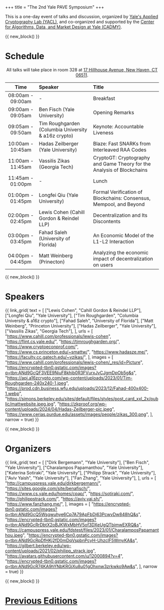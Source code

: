 +++
title = "The 2nd Yale PAVE Symposium"
+++

This is a one-day event of talks and discussion, organized by [Yale's Applied Cryptography Lab (YACL)](https://yacl.cs.yale.edu/), and co-organized and supported by the [Center for Algorithms, Data, and Market Design at Yale (CADMY)](https://cadmy.yale.edu/).


{{ new_block() }}


# Schedule

<center>
All talks will take place in room 328 at <a href="https://www.google.com/maps?q=17+Hillhouse+Avenue,+New+Haven,+CT,+06511,+us">17 Hillhouse Avenue, New Haven, CT 06511</a>.
</center>

| Time              | Speaker                                             | Title                                                                  |
| :---------------: | :-------------------------------------------------- | :--------------------------------------------------------------------- |
| 08:00am - 09:00am | -                                                   | Breakfast                                                              |
| 09:00am - 09:05am | Ben Fisch (Yale University)                         | Opening Remarks                                                        |
| 09:05am - 09:50am | Tim Roughgarden (Columbia University & a16z crypto) | Keynote: Accountable Liveness                                          |
| 10:00am - 10:45am | Hadas Zeilberger (Yale University)                  | Blaze: Fast SNARKs from Interleaved RAA Codes                          |
| 11:00am - 11:45am | Vassilis Zikas (Georgia Tech)                       | CryptoGT: Cryptography and Game Theory for the Analysis of Blockchains |
| 11:45am - 01:00pm | -                                                   | Lunch                                                                  |
| 01:00pm - 01:45pm | Longfei Qiu (Yale University)                       | Formal Verification of Blockchains: Consensus, Mempool, and Beyond     |
| 02:00pm - 02:45pm | Lewis Cohen (Cahill Gordon & Reindel LLP)           | Decentralization and Its Discontents                                   |
| 03:00pm - 03:45pm | Fahad Saleh (University of Florida)                 | An Economic Model of the L1-L2 Interaction                             |
| 04:00pm - 04:45pm | Matt Weinberg (Prinecton)                           | Analyzing the economic impact of decentralization on users             |


{{ new_block() }}


# Speakers

{{ link_grid(
    text = [
        ["Lewis Cohen", "Cahill Gordon & Reindel LLP"],
        ["Longfei Qiu", "Yale University"],
        ["Tim Roughgarden", "Columbia University & a16z crypto"],
        ["Fahad Saleh", "University of Florida"],
        ["Matt Weinberg", "Princeton University"],
        ["Hadas Zeilberger", "Yale University"],
        ["Vassilis Zikas", "Georgia Tech"],
    ],
    urls = [
        "https://www.cahill.com/professionals/lewis-cohen",
        "https://flint.cs.yale.edu/",
        "https://timroughgarden.org/",
        "https://www.cryptoeconprof.com/",
        "https://www.cs.princeton.edu/~smattw/",
        "https://www.hadasze.me/",
        "https://faculty.cc.gatech.edu/~vzikas/",
    ],
    images = [
        "https://www.cahill.com/professionals/lewis-cohen/_res/id=Picture",
        "https://encrypted-tbn0.gstatic.com/images?q=tbn:ANd9GcQF3VEE9NiuF8khib0R3FVurxJvCJgmDpOb5g&s",
        "https://api.a16zcrypto.com/wp-content/uploads/2023/01/Tim-Roughgarden-240x240-1.jpeg",
        "https://prod.cdn.business.wfu.edu/uploads/2023/12/Fahad-400x400-1.webp",
        "https://simons.berkeley.edu/sites/default/files/styles/post_card_xxl_2x/public/mattwebsite.jpeg.jpg",
        "https://zkproof.org/wp-content/uploads/2024/04/Hadas-Zeilberger-pic.jpeg",
        "https://www.cerias.purdue.edu/assets/images/people/zikas_300.png",
    ],
    narrow = true) }}


{{ new_block() }}


# Organizers

{{ link_grid(
    text = [
        ["Dirk Bergemann", "Yale University"],
        ["Ben Fisch", "Yale University"],
        ["Charalampos Papamanthou", "Yale University"],
        ["Katerina Sotiraki", "Yale University"],
        ["Philipp Strack", "Yale University"],
        ["Aviv Yaish", "Yale University"],
        ["Fan Zhang", "Yale University"],
    ],
    urls = [
        "http://campuspress.yale.edu/dirkbergemann/",
        "https://sites.google.com/site/benafisch/",
        "https://www.cs.yale.edu/homes/cpap/",
        "https://sotiraki.com/",
        "http://philippstrack.com/",
        "https://aviv.yai.sh/",
        "https://www.fanzhang.me/",
    ],
    images = [
        "https://encrypted-tbn0.gstatic.com/images?q=tbn:ANd9GcQ5Wsgwuhye6Cp7A79ApFbDj63PcwvDw848hQ&s",
        "https://encrypted-tbn0.gstatic.com/images?q=tbn:ANd9GcRrDbtX2oBJKWxMbHV5of3DXeUgQTbimwEXRQ&s",
        "https://campuspress.yale.edu/fdstest/files/2023/01/CharalamposPapamanthou.jpeg",
        "https://encrypted-tbn0.gstatic.com/images?q=tbn:ANd9GcRpDfHKj2fD0mDqVspbnPcyH-UhzcIF5WmyKA&s",
        "https://gilbert.berkeley.edu/wp-content/uploads/2021/02/philipp_strack.jpg",
        "https://avatars.githubusercontent.com/u/12000894?v=4",
        "https://encrypted-tbn0.gstatic.com/images?q=tbn:ANd9GcR74KA9hYNbKRGjXu8u01gOhxnw3zrkwko9Aw&s",
    ],
    narrow = true) }}


{{ new_block() }}


# [Previous Editions](./previous)